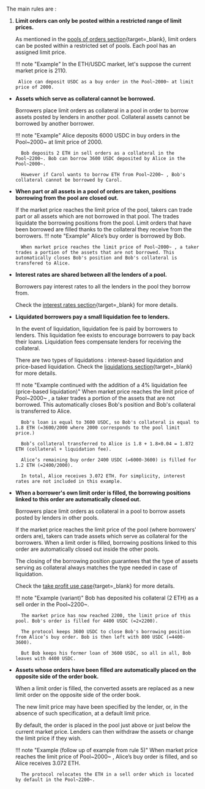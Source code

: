 
The main rules are :


1. **Limit orders can only be posted within a restricted range of limit prices.**

    As mentioned in the [pools of orders section](../pools-of-orders){target=_blank}, limit orders can be posted within a restricted set of pools. Each pool has an assigned limit price.

    !!! note "Example"
        In the ETH/USDC market, let's suppose the current market price is 2110.
        
        Alice can deposit USDC as a buy order in the Pool~2000~ at limit price of 2000. 
        

* **Assets which serve as collateral cannot be borrowed.**

    Borrowers place limit orders as collateral in a pool in order to borrow assets posted by lenders in another pool. Collateral assets cannot be borrowed by another borrower.

    !!! note "Example"
        Alice deposits 6000 USDC in buy orders in the Pool~2000~ at limit price of 2000. 
        
        Bob deposits 2 ETH in sell orders as a collateral in the Pool~2200~. Bob can borrow 3600 USDC deposited by Alice in the Pool~2000~. 
        
        However if Carol wants to borrow ETH from Pool~2200~ , Bob's collateral cannot be borrowed by Carol.

* **When part or all assets in a pool of orders are taken, positions borrowing from the pool are closed out.**

    If the market price reaches the limit price of the pool, takers can trade part or all assets which are not borrowed in that pool. The trades liquidate the borrowing positions from the pool. Limit orders that have been borrowed are filled thanks to the collateral they receive from the borrowers.
    !!! note "Example"
        Alice’s buy order is borrowed by Bob. 
        
        When market price reaches the limit price of Pool~2000~ , a taker trades a portion of the assets that are not borrowed. This automatically closes Bob's position and Bob's collateral is transfered to Alice. 

* **Interest rates are shared between all the lenders of a pool.**
    
    Borrowers pay interest rates to all the lenders in the pool they borrow from. 
    
    Check the [interest rates section](../interest-rates){target=_blank} for more details.

* **Liquidated borrowers pay a small liquidation fee to lenders.**

    In the event of liquidation, liquidation fee is paid by borrowers to lenders. This liquidation fee exists to encourage borrowers to pay back their loans. Liquidation fees compensate lenders for receiving the collateral. 
    
    There are two types of liquidations : interest-based liquidation and price-based liquidation. Check the [liquidations section](../liquidation){target=_blank} for more details.

    !!! note "Example continued with the addition of a 4% liquidation fee (price-based liquidation)"
        When market price reaches the limit price of Pool~2000~ , a taker trades a portion of the assets that are not borrowed. This automatically closes Bob's position and Bob's collateral is transferred to Alice. 

        Bob's loan is equal to 3600 USDC, so Bob's collateral is equal to 1.8 ETH (=3600/2000 where 2000 corresponds to the pool limit price.)

        Bob’s collateral transferred to Alice is 1.8 + 1.8×0.04 = 1.872 ETH (collateral + liquidation fee). 
        
        Alice’s remaining buy order 2400 USDC (=6000-3600) is filled for 1.2 ETH (=2400/2000). 
        
        In total, Alice receives 3.072 ETH. For simplicity, interest rates are not included in this example.

* **When a borrower's own limit order is filled, the borrowing positions linked to this order are automatically closed out.**

    Borrowers place limit orders as collateral in a pool to borrow assets posted by lenders in other pools. 
    
    If the market price reaches the limit price of the pool (where borrowers' orders are), takers can trade assets which serve as collateral for the borrowers. When a limit order is filled, borrowing positions linked to this order are automatically closed out inside the other pools.
  
    The closing of the borrowing position guarantees that the type of assets serving as collateral always matches the type needed in case of liquidation. 
    
    Check the [take profit use case](../../use-cases/take-profit){target=_blank} for more details.


    !!! note "Example (variant)"
        Bob has deposited his collateral (2 ETH) as a sell order in the Pool~2200~. 
        
        The market price has now reached 2200, the limit price of this pool. Bob's order is filled for 4400 USDC (=2×2200).
        
        The protocol keeps 3600 USDC to close Bob's borrowing position from Alice’s buy order. Bob is then left with 800 USDC (=4400-3600). 
        
        But Bob keeps his former loan of 3600 USDC, so all in all, Bob leaves with 4400 USDC.

* **Assets whose orders have been filled are automatically placed on the opposite side of the order book.**

    When a limit order is filled, the converted assets are replaced as a new limit order on the opposite side of the order book. 
    
    The new limit price may have been specified by the lender, or, in the absence of such specification, at a default limit price. 
    
    By default, the order is placed in the pool just above or just below the current market price. Lenders can then withdraw the assets or change the limit price if they wish.

    !!! note "Example (follow up of example from rule 5)"
        When market price reaches the limit price of Pool~2000~ , Alice’s buy order is filled, and so Alice receives 3.072 ETH. 
        
        The protocol relocates the ETH in a sell order which is located by default in the Pool~2200~.

